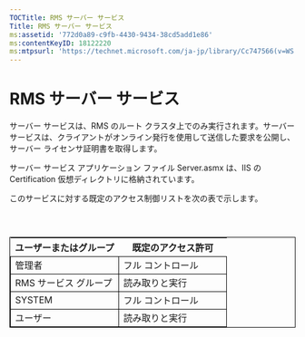 ```yaml
---
TOCTitle: RMS サーバー サービス
Title: RMS サーバー サービス
ms:assetid: '772d0a89-c9fb-4430-9434-38cd5add1e86'
ms:contentKeyID: 18122220
ms:mtpsurl: 'https://technet.microsoft.com/ja-jp/library/Cc747566(v=WS.10)'
---
```


RMS サーバー サービス
=====================

サーバー サービスは、RMS のルート クラスタ上でのみ実行されます。サーバー サービスは、クライアントがオンライン発行を使用して送信した要求を公開し、サーバー ライセンサ証明書を取得します。

サーバー サービス アプリケーション ファイル Server.asmx は、IIS の Certification 仮想ディレクトリに格納されています。

このサービスに対する既定のアクセス制御リストを次の表で示します。

###  

 
<table style="border:1px solid black;">
<colgroup>
<col width="50%" />
<col width="50%" />
</colgroup>
<thead>
<tr class="header">
<th>ユーザーまたはグループ</th>
<th>既定のアクセス許可</th>
</tr>
</thead>
<tbody>
<tr class="odd">
<td style="border:1px solid black;">管理者</td>
<td style="border:1px solid black;">フル コントロール</td>
</tr>
<tr class="even">
<td style="border:1px solid black;">RMS サービス グループ</td>
<td style="border:1px solid black;">読み取りと実行</td>
</tr>
<tr class="odd">
<td style="border:1px solid black;">SYSTEM</td>
<td style="border:1px solid black;">フル コントロール</td>
</tr>
<tr class="even">
<td style="border:1px solid black;">ユーザー</td>
<td style="border:1px solid black;">読み取りと実行</td>
</tr>
</tbody>
</table>
